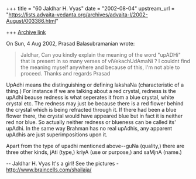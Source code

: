 +++
title = "60 Jaldhar H. Vyas"
date = "2002-08-04"
upstream_url = "https://lists.advaita-vedanta.org/archives/advaita-l/2002-August/003386.html"

+++
[Archive link](https://lists.advaita-vedanta.org/archives/advaita-l/2002-August/003386.html)

On Sun, 4 Aug 2002, Prasad Balasubramanian wrote:

> Jaldhar,
>   Can you kindly explain the meaning of the word "upADHi" that is
> present in so many verses of viVekachUdAmaNi ? I couldnt find the
> meaning myself anywhere and because of this, I'm not able to proceed.
> Thanks and regards Prasad
>
>

UpAdhi means the distinguishing or defining lakshaNa (characteristic of a
thing.)  For instance if we are talking about a red crystal, redness is
the upAdhi beause redness is what seperates it from a blue crystal, white
crystal etc.  The redness may just be because there is a red flower behind
the crystal which is being refracted through it.  If there had been a blue
flower there, the crystal would have appeared blue but in fact it is
neither red nor blue.  So actually neither redness or blueness can be
called its' upAdhi.  In the same way Brahman has no real upAdhis, any
apparent upAdhis are just superimpositions upon it.

Apart from the type of upadhi mentioned above--guNa (quality,) there are
three other kinds, jAti (type,) kriyA (use or purpose,) and saMjnA (name.)


--
Jaldhar H. Vyas <jaldhar at braincells.com>
It's a girl! See the pictures - http://www.braincells.com/shailaja/

